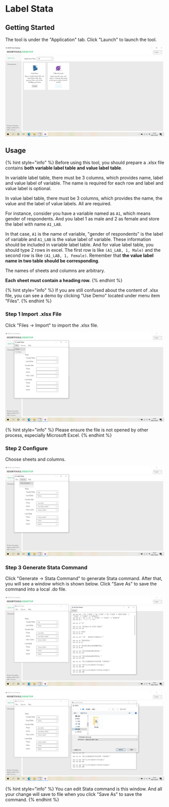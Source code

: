 # Label Stata

## Getting Started

The tool is under the "Application" tab. Click "Launch" to launch the tool.

![](../../.gitbook/assets/LabelStata1.png)

## Usage

{% hint style="info" %}
Before using this tool, you should prepare a .xlsx file contains **both variable label table and value label table**.

In variable label table, there must be 3 columns, which provides name, label and value label of variable. The name is required for each row and label and value label is optional.&#x20;

In value label table, there must be 3 columns, which provides the name, the value and the label of value labels. All are required.

For instance, consider you have a variable named as `A1`, which means gender of respondents. And you label 1 as male and 2 as female and store the label with name `A1_LAB`.&#x20;

In that case, `A1` is the name of variable, "gender of respondents" is the label of variable and `A1_LAB` is the value label of variable. These information should be included in variable label table. And for value label table, you should type 2 rows in excel. The first row is like `(A1_LAB, 1, Male)` and the second row is like `(A1_LAB, 1, Female)`. Remember that **the value label name in two table should be corresponding**.

The names of sheets and columns are arbitrary.

**Each sheet must contain a heading row.**
{% endhint %}

{% hint style="info" %}
If you are still confused about the content of .xlsx file, you can see a demo by clicking "Use Demo" located under menu item "Files".
{% endhint %}

### Step 1 Import .xlsx File

Click "Files -> Import" to import the .xlsx file.

![](../../.gitbook/assets/LabelStata2.png)

{% hint style="info" %}
Please ensure the file is not opened by other process, especially Microsoft Excel.
{% endhint %}

### Step 2 Configure

Choose sheets and columns.

![](../../.gitbook/assets/LabelStata3.png)

### Step 3 Generate Stata Command

Click "Generate -> Stata Command" to generate Stata command. After that, you will see a window which is shown below. Click "Save As" to save the command into a local .do file.

![](../../.gitbook/assets/LabelStata4.png)

![](../../.gitbook/assets/LabelStata5.png)

{% hint style="info" %}
You can edit Stata command is this window. And all your change will save to file when you click "Save As" to save the command.
{% endhint %}
